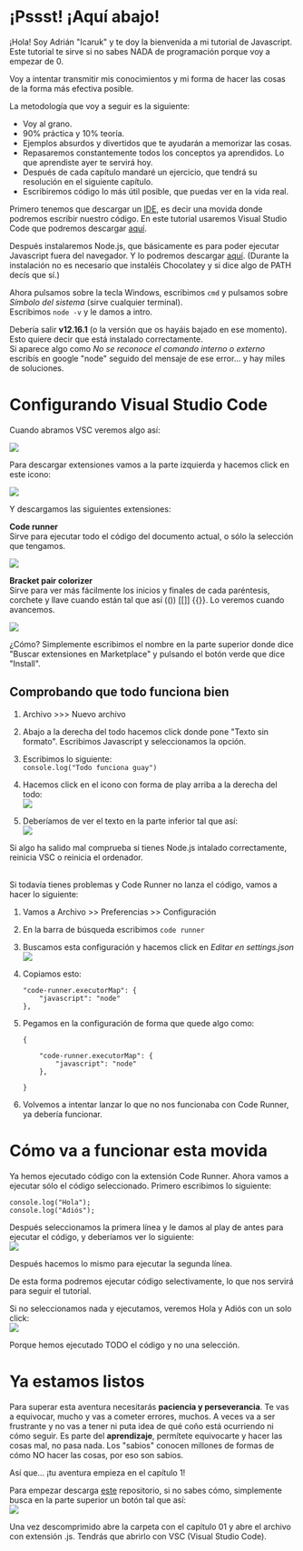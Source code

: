 # ¡Pssst! ¡Aquí abajo!

¡Hola! Soy Adrián "Icaruk" y te doy la bienvenida a mi tutorial de Javascript.
Este tutorial te sirve si no sabes NADA de programación porque voy a empezar de 0.

Voy a intentar transmitir mis conocimientos y mi forma de hacer las cosas de la forma más efectiva posible.

La metodología que voy a seguir es la siguiente:

- Voy al grano.
- 90% práctica y 10% teoría.
- Ejemplos absurdos y divertidos que te ayudarán a memorizar las cosas.
- Repasaremos constantemente todos los conceptos ya aprendidos. Lo que aprendiste ayer te servirá hoy.
- Después de cada capítulo mandaré un ejercicio, que tendrá su resolución en el siguiente capítulo.
- Escribiremos código lo más útil posible, que puedas ver en la vida real.

Primero tenemos que descargar un [IDE](https://es.wikipedia.org/wiki/Entorno_de_desarrollo_integrado), es decir una movida donde
podremos escribir nuestro código.
En este tutorial usaremos Visual Studio Code que podremos descargar [aquí](https://code.visualstudio.com/download).

Después instalaremos Node.js, que básicamente es para poder ejecutar Javascript fuera del navegador.
Y lo podremos descargar [aquí](https://nodejs.org/es/download/).
(Durante la instalación no es necesario que instaléis Chocolatey y si dice algo de PATH decís que sí.)

Ahora pulsamos sobre la tecla Windows, escribimos ``cmd`` y pulsamos sobre *Símbolo del sistema* (sirve cualquier terminal).<br/>
Escribimos ``node -v`` y le damos a intro.

Debería salir **v12.16.1** (o la versión que os hayáis bajado en ese momento). Esto quiere decir que está instalado correctamente.<br/>
Si aparece algo como *No se reconoce el comando interno o externo* escribís en google "node" seguido del mensaje de ese error... y hay miles de soluciones.


# Configurando Visual Studio Code

Cuando abramos VSC veremos algo así:

![](https://i.gyazo.com/a15e317bc967ee5752d46540b20784bb.png)

Para descargar extensiones vamos a la parte izquierda y hacemos click en este icono:

![](https://i.gyazo.com/9463158a9e58e0bab6a15170cc4bb5eb.png)

Y descargamos las siguientes extensiones:

**Code runner**<br>
Sirve para ejecutar todo el código del documento actual, o sólo la selección que tengamos.

![](https://i.gyazo.com/a18ab74dd919b1141640648b6ce240ec.png)


**Bracket pair colorizer**<br>
Sirve para ver más fácilmente los inicios y finales de cada paréntesis, corchete y llave cuando están tal que así (()) [[]] {{}}.
Lo veremos cuando avancemos.

![](https://i.gyazo.com/9a5ba46d8b9b1fd88a84da59932125db.png)

¿Cómo? Simplemente escribimos el nombre en la parte superior donde dice "Buscar extensiones en Marketplace"
y pulsando el botón verde que dice "Install".


## Comprobando que todo funciona bien

1. Archivo >>> Nuevo archivo

2. Abajo a la derecha del todo hacemos click donde pone "Texto sin formato". Escribimos Javascript y seleccionamos la opción.

3. Escribimos lo siguiente:<br>
`console.log("Todo funciona guay")`

4. Hacemos click en el icono con forma de play arriba a la derecha del todo:<br>
![](https://i.gyazo.com/096a722659dd27171e3b7c83c1787519.png)

5. Deberíamos de ver el texto en la parte inferior tal que así:<br>
![](https://i.gyazo.com/e53d09f52c63981f980ac2ddf77f7080.png)


Si algo ha salido mal comprueba si tienes Node.js intalado correctamente, reinicia VSC o reinicia el ordenador.<br/><br/>

Si todavía tienes problemas y Code Runner no lanza el código, vamos a hacer lo siguiente:<br/>

1. Vamos a Archivo >> Preferencias >> Configuración
2. En la barra de búsqueda escribimos ``code runner``
3. Buscamos esta configuración y hacemos click en *Editar en settings.json*<br>
![](https://i.gyazo.com/3d13122f489f643a8b2441febac28217.png)
4. Copiamos esto:

	````
	"code-runner.executorMap": {
		"javascript": "node"
	},
	````
5. Pegamos en la configuración de forma que quede algo como:

	````
	{
		
		"code-runner.executorMap": {
			"javascript": "node"
		},
		
	}
	````
6. Volvemos a intentar lanzar lo que no nos funcionaba con Code Runner, ya debería funcionar.



# Cómo va a funcionar esta movida

Ya hemos ejecutado código con la extensión Code Runner.
Ahora vamos a ejecutar sólo el código seleccionado.
Primero escribimos lo siguiente:

	console.log("Hola");
	console.log("Adiós");
	
Después seleccionamos la primera línea y le damos al play de antes para ejecutar el código, y deberíamos ver lo siguiente:  
![](https://i.gyazo.com/70145933757053d6d5fe8907b5e364a7.png)

Después hacemos lo mismo para ejecutar la segunda línea.

De esta forma podremos ejecutar código selectivamente, lo que nos servirá para seguir el tutorial.

Si no seleccionamos nada y ejecutamos, veremos Hola y Adiós con un solo click:  
![](https://i.gyazo.com/1aff41c05ae5fdeb0d3439b625014b81.png)

Porque hemos ejecutado TODO el código y no una selección.



# Ya estamos listos
Para superar esta aventura necesitarás **paciencia y perseverancia**.
Te vas a equivocar, mucho y vas a cometer errores, muchos.
A veces va a ser frustrante y no vas a tener ni puta idea de qué coño está ocurriendo ni cómo seguir.
Es parte del **aprendizaje**, permítete equivocarte y hacer las cosas mal, no pasa nada. Los "sabios" conocen millones de formas de cómo NO hacer las cosas, por eso son sabios.

Así que... ¡tu aventura empieza en el capítulo 1!

Para empezar descarga [este](https://github.com/Icaruk/icaruk-tutorial-programacion) repositorio, si no sabes cómo, simplemente busca en la parte superior un botón tal que así:<br>
![](https://i.gyazo.com/31735586fd05bdc0c2415b91be4f5175.png)

Una vez descomprimido abre la carpeta con el capítulo 01 y abre el archivo con extensión .js.
Tendrás que abrirlo con VSC (Visual Studio Code).
